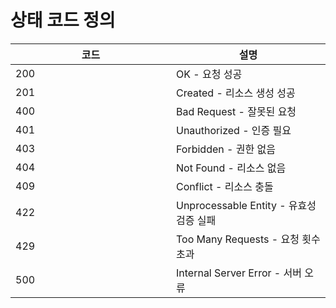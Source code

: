 # 상태 코드 정의

<table><thead><tr><th width="241">코드</th><th>설명</th></tr></thead><tbody><tr><td>200</td><td>OK - 요청 성공</td></tr><tr><td>201</td><td>Created - 리소스 생성 성공</td></tr><tr><td>400</td><td>Bad Request - 잘못된 요청</td></tr><tr><td>401</td><td>Unauthorized - 인증 필요</td></tr><tr><td>403</td><td>Forbidden - 권한 없음</td></tr><tr><td>404</td><td>Not Found - 리소스 없음</td></tr><tr><td>409</td><td>Conflict - 리소스 충돌</td></tr><tr><td>422</td><td>Unprocessable Entity - 유효성 검증 실패</td></tr><tr><td>429</td><td>Too Many Requests - 요청 횟수 초과</td></tr><tr><td>500</td><td>Internal Server Error - 서버 오류</td></tr></tbody></table>

